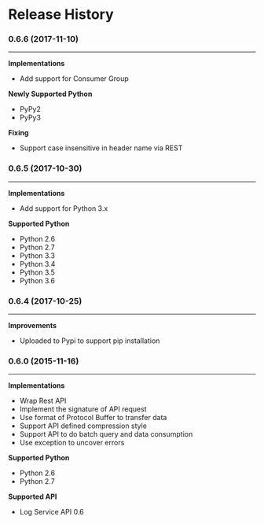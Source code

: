 # Release History

### 0.6.6 (2017-11-10)
----------------------------
**Implementations**
- Add support for Consumer Group

**Newly Supported Python**
- PyPy2
- PyPy3

**Fixing**
- Support case insensitive in header name via REST


### 0.6.5 (2017-10-30)
----------------------------
**Implementations**
- Add support for Python 3.x

**Supported Python**
- Python 2.6
- Python 2.7
- Python 3.3
- Python 3.4
- Python 3.5
- Python 3.6

### 0.6.4 (2017-10-25)
----------------------------
**Improvements**
- Uploaded to Pypi to support pip installation


### 0.6.0 (2015-11-16)
----------------------------
**Implementations**
- Wrap Rest API
- Implement the signature of API request
- Use format of Protocol Buffer to transfer data
- Support API defined compression style
- Support API to do batch query and data consumption
- Use exception to uncover errors

**Supported Python**
- Python 2.6
- Python 2.7

**Supported API**
- Log Service API 0.6